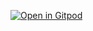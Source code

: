 [![Open in Gitpod](https://gitpod.io/button/open-in-gitpod.svg)](https://gitpod.io#/https://github.com/carlosal1015/exercises-cpp)
